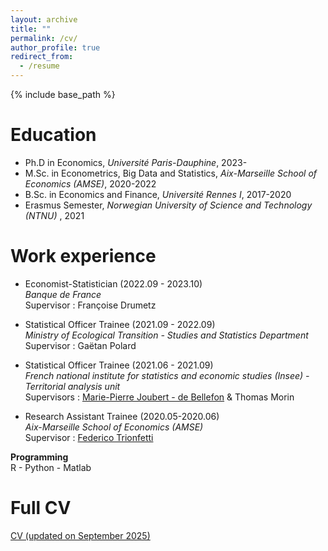 ```yaml
---
layout: archive
title: ""
permalink: /cv/
author_profile: true
redirect_from:
  - /resume
---
```


{% include base_path %}

Education
======

* Ph.D in Economics, *Université Paris-Dauphine*, 2023- 
* M.Sc. in Econometrics, Big Data and Statistics, *Aix-Marseille School of Economics (AMSE)*, 2020-2022
* B.Sc. in Economics and Finance, *Université Rennes I*, 2017-2020
* Erasmus Semester, *Norwegian University of Science and Technology (NTNU)* , 2021

Work experience
======
   
* Economist-Statistician (2022.09 - 2023.10) \
     *Banque de France* \
     Supervisor : Françoise Drumetz
      
* Statistical Officer Trainee (2021.09 - 2022.09) \
    *Ministry of Ecological Transition - Studies and Statistics Department* \
    Supervisor : Gaëtan Polard

* Statistical Officer Trainee (2021.06 - 2021.09) \
     *French national institute for statistics and economic studies (Insee) - Territorial analysis unit* \
    Supervisors : [Marie-Pierre Joubert - de Bellefon](https://scholar.google.com/citations?user=0iAPM98AAAAJ&hl=fr) & Thomas Morin
 
*  Research Assistant Trainee (2020.05-2020.06) \
    *Aix-Marseille School of Economics (AMSE)* \
    Supervisor : [Federico Trionfetti](https://trionfetti.wordpress.com/)
   
  
  
 **Programming** \
  R - Python - Matlab

Full CV
======
[CV (updated on September 2025)](https://mbruguet.github.io/files/CV_BRUGUET.pdf)

  


